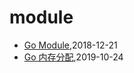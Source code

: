 # module
* [Go Module](/articles/go-module),2018-12-21
* [Go 内存分配](/articles/go-memory-alloc),2019-10-24 
